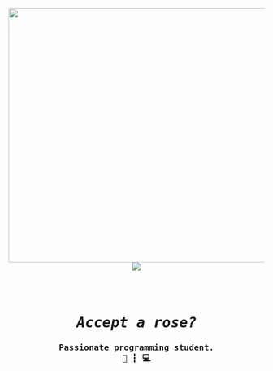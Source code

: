 <p><img align="right" src="https://raw.githubusercontent.com/ygorsimoes/ygorsimoes/master/images/computer-illustration.png" width="550" height="500" /></p>
<p align="center"><img src="https://komarev.com/ghpvc/?username=syrusrose&color=cc3bf5"/></p>

<pre align="center">
<h1 align="center">
<em>Accept a rose?</em>
<h3>Passionate programming student.
📁 ┇ 💻<h3>
</h1>
<b>
</b>
</pre>

